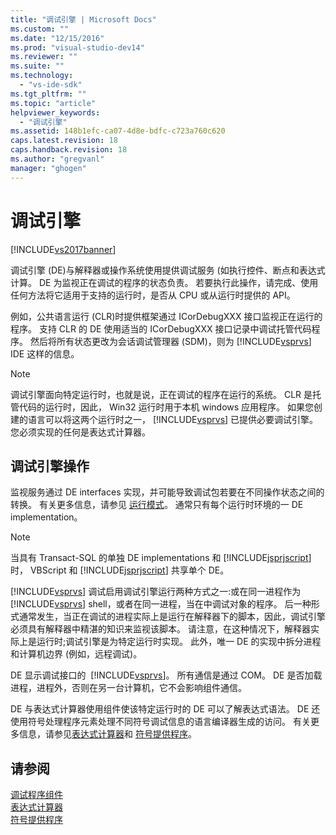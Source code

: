 ```yaml
---
title: "调试引擎 | Microsoft Docs"
ms.custom: ""
ms.date: "12/15/2016"
ms.prod: "visual-studio-dev14"
ms.reviewer: ""
ms.suite: ""
ms.technology: 
  - "vs-ide-sdk"
ms.tgt_pltfrm: ""
ms.topic: "article"
helpviewer_keywords: 
  - "调试引擎"
ms.assetid: 148b1efc-ca07-4d8e-bdfc-c723a760c620
caps.latest.revision: 18
caps.handback.revision: 18
ms.author: "gregvanl"
manager: "ghogen"
---
```

# 调试引擎
[!INCLUDE[vs2017banner](../../code-quality/includes/vs2017banner.md)]

调试引擎 \(DE\)与解释器或操作系统使用提供调试服务 \(如执行控件、断点和表达式计算。  DE 为监视正在调试的程序的状态负责。  若要执行此操作，请完成、使用任何方法将它适用于支持的运行时，是否从 CPU 或从运行时提供的 API。  
  
 例如，公共语言运行 \(CLR\)时提供框架通过 ICorDebugXXX 接口监视正在运行的程序。  支持 CLR 的 DE 使用适当的 ICorDebugXXX 接口记录中调试托管代码程序。  然后将所有状态更改为会话调试管理器 \(SDM\)，则为 [!INCLUDE[vsprvs](../../code-quality/includes/vsprvs_md.md)] IDE 这样的信息。  
  
> [!NOTE]
>  调试引擎面向特定运行时，也就是说，正在调试的程序在运行的系统。  CLR 是托管代码的运行时，因此， Win32 运行时用于本机 windows 应用程序。  如果您创建的语言可以将这两个运行时之一， [!INCLUDE[vsprvs](../../code-quality/includes/vsprvs_md.md)] 已提供必要调试引擎。  您必须实现的任何是表达式计算器。  
  
## 调试引擎操作  
 监视服务通过 DE interfaces 实现，并可能导致调试包若要在不同操作状态之间的转换。  有关更多信息，请参见 [运行模式](../../extensibility/debugger/operational-modes.md)。  通常只有每个运行时环境的一 DE implementation。  
  
> [!NOTE]
>  当具有 Transact\-SQL 的单独 DE implementations 和 [!INCLUDE[jsprjscript](../../extensibility/debugger/includes/jsprjscript_md.md)]时， VBScript 和 [!INCLUDE[jsprjscript](../../extensibility/debugger/includes/jsprjscript_md.md)] 共享单个 DE。  
  
 [!INCLUDE[vsprvs](../../code-quality/includes/vsprvs_md.md)] 调试启用调试引擎运行两种方式之一:或在同一进程作为 [!INCLUDE[vsprvs](../../code-quality/includes/vsprvs_md.md)] shell，或者在同一进程，当在中调试对象的程序。  后一种形式通常发生，当正在调试的进程实际上是运行在解释器下的脚本，因此，调试引擎必须具有解释器中精湛的知识来监视该脚本。  请注意，在这种情况下，解释器实际上是运行时;调试引擎是为特定运行时实现。  此外，唯一 DE 的实现中拆分进程和计算机边界 \(例如，远程调试\)。  
  
 DE 显示调试接口的  [!INCLUDE[vsprvs](../../code-quality/includes/vsprvs_md.md)]。  所有通信是通过 COM。  DE 是否加载进程，进程外，否则在另一台计算机，它不会影响组件通信。  
  
 DE 与表达式计算器使用组件使该特定运行时的 DE 可以了解表达式语法。  DE 还使用符号处理程序元素处理不同符号调试信息的语言编译器生成的访问。  有关更多信息，请参见[表达式计算器](../../extensibility/debugger/expression-evaluator.md)和 [符号提供程序](../../extensibility/debugger/symbol-provider.md)。  
  
## 请参阅  
 [调试程序组件](../../extensibility/debugger/debugger-components.md)   
 [表达式计算器](../../extensibility/debugger/expression-evaluator.md)   
 [符号提供程序](../../extensibility/debugger/symbol-provider.md)